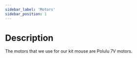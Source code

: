 ```yaml
---
sidebar_label: 'Motors'
sidebar_position: 1
---
```


# Description

The motors that we use for our kit mouse are Polulu 7V motors.